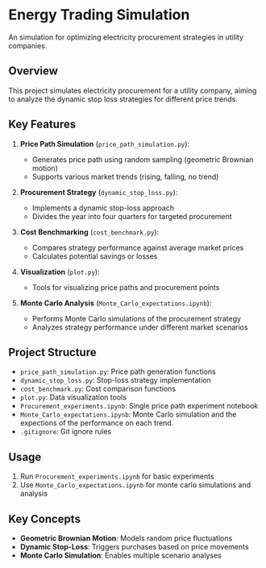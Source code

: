 # Energy Trading Simulation

An simulation for optimizing electricity procurement strategies in utility companies.

## Overview

This project simulates electricity procurement for a utility company, aiming to analyze the dynamic stop loss strategies for different price trends.

## Key Features

1. **Price Path Simulation** (`price_path_simulation.py`):
   - Generates price path using random sampling (geometric Brownian motion)
   - Supports various market trends (rising, falling, no trend)

2. **Procurement Strategy** (`dynamic_stop_loss.py`):
   - Implements a dynamic stop-loss approach
   - Divides the year into four quarters for targeted procurement

3. **Cost Benchmarking** (`cost_benchmark.py`):
   - Compares strategy performance against average market prices
   - Calculates potential savings or losses

4. **Visualization** (`plot.py`):
   - Tools for visualizing price paths and procurement points

5. **Monte Carlo Analysis** (`Monte_Carlo_expectations.ipynb`):
   - Performs Monte Carlo simulations of the procurement strategy
   - Analyzes strategy performance under different market scenarios

## Project Structure

- `price_path_simulation.py`: Price path generation functions
- `dynamic_stop_loss.py`: Stop-loss strategy implementation
- `cost_benchmark.py`: Cost comparison functions
- `plot.py`: Data visualization tools
- `Procurement_experiments.ipynb`: Single price path experiment notebook
- `Monte_Carlo_expectations.ipynb`: Monte Carlo simulation and the expections of the performance on each trend.
- `.gitignore`: Git ignore rules

## Usage

1. Run `Procurement_experiments.ipynb` for basic experiments
2. Use `Monte_Carlo_expectations.ipynb` for monte carlo simulations and analysis

## Key Concepts

- **Geometric Brownian Motion**: Models random price fluctuations
- **Dynamic Stop-Loss**: Triggers purchases based on price movements
- **Monte Carlo Simulation**: Enables multiple scenario analyses


